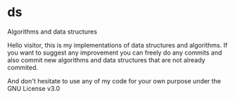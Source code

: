 # ds
Algorithms and data structures

Hello visitor, this is my implementations of data structures and algorithms. If you want to suggest any improvement you can freely do  any commits and also commit new algorithms and data structures that are not already commited.

And don't hesitate to use any of my code for your own purpose under the GNU License v3.0
